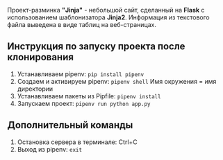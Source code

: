 Проект-разминка **"Jinja"** - небольшой сайт, сделанный на **Flask** с использованием шаблонизатора **Jinja2**. Информация из текстового файла выведена в виде таблиц на веб-страницах. 

## Инструкция по запуску проекта после клонирования

1. Устанавливаем pipenv: `pip install pipenv`
2. Создаем и активируем pipenv: `pipenv shell`
Имя окружения = имя директории
3. Устанавливаем пакеты из Pipfile: `pipenv install`
4. Запускаем проект: `pipenv run python app.py`

## Дополнительный команды 

1. Остановка сервера в терминале: Ctrl+C 
2. Выход из pipenv: `exit`


